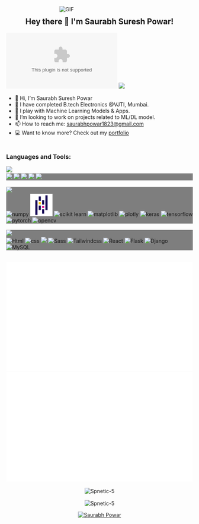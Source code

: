 
<img align="right" alt="GIF" src="https://github.com/Spnetic-5/Spnetic-5/blob/main/gif.gif" width="360"/>

<!--https://i.imgur.com/9GNZGLH.gif-->
  
<h2 align="center">Hey there 👋 I'm Saurabh Suresh Powar!</h2>

[![Twitter](https://img.shields.io/twitter/url/https/twitter.com)](https://twitter.com/Saurabh67110062) ![](https://visitor-badge.glitch.me/badge?page_id=Spnetic-5.profileviews-badge)

<!--
**Spnetic-5/Spnetic-5** is a ✨ _special_ ✨ repository because its `README.md` (this file) appears on your GitHub profile. -->
- 👋 Hi, I’m Saurabh Suresh Powar
- 🔭 I have completed B.tech Electronics @VJTI, Mumbai.
- 🌱 I play with Machine Learning Models & Apps.
- 👯 I’m looking to work on projects related to ML/DL model.
- 📫 How to reach me: saurabhpowar1823@gmail.com
- 💻 Want to know more? Check out my [portfolio](http://spnetic-5.github.io/)<br><br>

<h3 align="left">Languages and Tools:</h3>
<div  >
	<div  >
	<img src='https://img.shields.io/badge/Programming%20Language-696969?style=for-the-badge'/>
	<br/>
		<div style='background-color:#00000080;' >
		<img width='60' src='https://raw.githubusercontent.com/yurijserrano/Github-Profile-Readme-Logos/f994c418a134b58c4aec11152f6a4a33fa89da26/programming%20languages/c%2B%2B.svg' />
		<img width='60' src='https://raw.githubusercontent.com/yurijserrano/Github-Profile-Readme-Logos/f994c418a134b58c4aec11152f6a4a33fa89da26/programming%20languages/c.svg' />
		<img width='60' src='https://raw.githubusercontent.com/yurijserrano/Github-Profile-Readme-Logos/f994c418a134b58c4aec11152f6a4a33fa89da26/programming%20languages/python.svg' />
		<img width='60' src='https://raw.githubusercontent.com/yurijserrano/Github-Profile-Readme-Logos/f994c418a134b58c4aec11152f6a4a33fa89da26/programming%20languages/java.svg' />
		<img width='60' src='https://raw.githubusercontent.com/yurijserrano/Github-Profile-Readme-Logos/f994c418a134b58c4aec11152f6a4a33fa89da26/programming%20languages/javascript.svg' />
		</div>
</div>
<br/>
	<div style='background-color:#00000080;' >
	<img src='https://img.shields.io/badge/Machine%20Learning-696969?style=for-the-badge&logo=Probot' />
		<br/>
	<div>
		<img width="60" src="https://www.vectorlogo.zone/logos/numpy/numpy-icon.svg" alt="numpy" /> 
		<img width="60" src="https://raw.githubusercontent.com/devicons/devicon/2ae2a900d2f041da66e950e4d48052658d850630/icons/pandas/pandas-original.svg" alt="pandas" /> 
		<img width="60" src="https://upload.wikimedia.org/wikipedia/commons/0/05/Scikit_learn_logo_small.svg" alt="scikit learn" /> 
		<img width="60" src="https://raw.githubusercontent.com/gilbarbara/logos/101422a2467fd45d5ba0f1da6f199c84236d0ec3/logos/matplotlib-icon.svg" alt="matplotlib" /> 
		<img width="60" src="https://www.vectorlogo.zone/logos/plot_ly/plot_ly-icon.svg" alt="plotly" /> 
		<img width="60" src="https://upload.wikimedia.org/wikipedia/commons/a/ae/Keras_logo.svg" alt="keras" /> 
		<img width="60" src="https://www.vectorlogo.zone/logos/tensorflow/tensorflow-icon.svg" alt="tensorflow" /> 
		<img width="60" src="https://www.vectorlogo.zone/logos/pytorch/pytorch-icon.svg" alt="pytorch" /> 
		<img width="60" src="https://www.vectorlogo.zone/logos/opencv/opencv-icon.svg" alt="opencv" /> 
   </div>
</div>
	<br/>
	<div style='background-color:#00000080;' >
	<img src='https://img.shields.io/badge/Web%20Development-696969?style=for-the-badge&logo=Weblate' />
		<br/>
	<div>
		<img src="https://raw.githubusercontent.com/yurijserrano/Github-Profile-Readme-Logos/f994c418a134b58c4aec11152f6a4a33fa89da26/others/html.svg" alt="Html" width="60"/> 
		<img src="https://raw.githubusercontent.com/yurijserrano/Github-Profile-Readme-Logos/f994c418a134b58c4aec11152f6a4a33fa89da26/others/css.svg" alt="css" width="60" /> 
		<img width='60' src='https://raw.githubusercontent.com/yurijserrano/Github-Profile-Readme-Logos/f994c418a134b58c4aec11152f6a4a33fa89da26/programming%20languages/javascript.svg' />
			       <img width="60" src="https://www.vectorlogo.zone/logos/sass-lang/sass-lang-icon.svg" alt="Sass" /> 
       <img width="60" src="https://www.vectorlogo.zone/logos/tailwindcss/tailwindcss-icon.svg" alt="Tailwindcss" /> 
	<img width="60" src="https://raw.githubusercontent.com/yurijserrano/Github-Profile-Readme-Logos/f994c418a134b58c4aec11152f6a4a33fa89da26/frameworks/react.svg" alt="React" />
<img width="60" src="https://raw.githubusercontent.com/yurijserrano/Github-Profile-Readme-Logos/f994c418a134b58c4aec11152f6a4a33fa89da26/frameworks/flask.svg" alt="Flask" /> 
<img width="60" src="https://raw.githubusercontent.com/yurijserrano/Github-Profile-Readme-Logos/f994c418a134b58c4aec11152f6a4a33fa89da26/frameworks/django.svg" alt="Django" />  
    <img width="60" src="https://raw.githubusercontent.com/yurijserrano/Github-Profile-Readme-Logos/f994c418a134b58c4aec11152f6a4a33fa89da26/databases/mysql.svg" alt="MySQL" /> 
   </div>
   </div>
</div>
<br/>
	
<a href="https://github.com/jstrieb/github-stats" align="center">

![](https://github.com/Spnetic-5/stats/blob/master/generated/overview.svg)
![](https://github.com/Spnetic-5/stats/blob/master/generated/languages.svg)

</a>
<p align="center">
  <img src="https://github-readme-stats.vercel.app/api?username=Spnetic-5&count_private=true&hide=stars&show_icons=true&theme=cobalt&include_all_commits=true" alt="Spnetic-5" />   
  <p align="center"><img align="center" src="https://github-readme-streak-stats.herokuapp.com/?user=Spnetic-5&theme=cobalt" alt="Spnetic-5" /></p>
</p>
<p align="center"> <a href="https://github.com/ryo-ma/github-profile-trophy"><img src="https://github-profile-trophy.vercel.app/?username=Spnetic-5&theme=monokai" alt="Saurabh Powar" /></a> </p>

